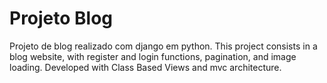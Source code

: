 # Projeto Blog
Projeto de blog realizado com django em python.
This project consists in a blog website, with register and login functions, pagination, and image loading.
Developed with Class Based Views and mvc
architecture.
